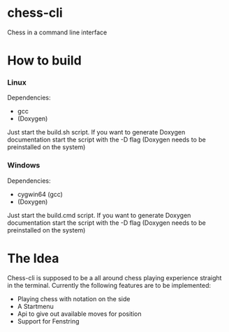 # chess-cli

Chess in a command line interface

# How to build

### Linux

Dependencies:
- gcc
- (Doxygen)

Just start the build.sh script. If you want to generate Doxygen documentation
start the script with the -D flag (Doxygen needs to be preinstalled on the system)

### Windows

Dependencies:
- cygwin64 (gcc)
- (Doxygen)

Just start the build.cmd script. If you want to generate Doxygen documentation
start the script with the -D flag (Doxygen needs to be preinstalled on the system)

# The Idea

Chess-cli is supposed to be a all around chess playing experience
straight in the terminal. Currently the following features are to be
implemented:

- Playing chess with notation on the side
- A Startmenu
- Api to give out available moves for position
- Support for Fenstring
